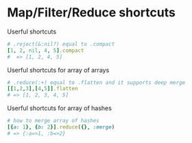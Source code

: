 # Map/Filter/Reduce shortcuts

Userful shortcuts

```ruby
# .reject(&:nil?) equal to .compact
[1, 2, nil, 4, 5].compact
#  => [1, 2, 4, 5]
```

Userful shortcuts for array of arrays

```ruby
# .reduce(:+) equal to .flatten and it supports deep merge
[[1,2,3],[4,5]].flatten
# => [1, 2, 3, 4, 5]
```

Userful shortcuts for array of hashes

```ruby
# how to merge array of hashes
[{a: 1}, {b: 2}].reduce({}, :merge)
# => {:a=>1, :b=>2}
```
